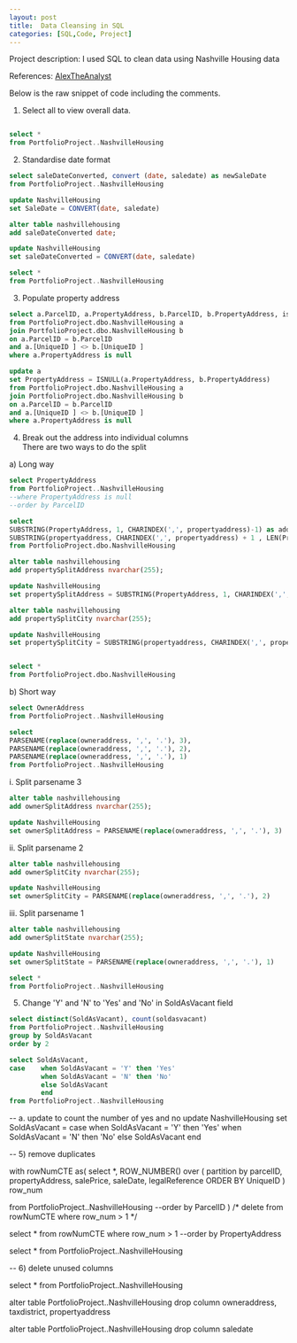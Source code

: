 ```yaml
---
layout: post
title:  Data Cleansing in SQL
categories: [SQL,Code, Project]
---
```


Project description: I used SQL to clean data using Nashville Housing data 


References: [AlexTheAnalyst](https://www.youtube.com/watch?v=qfyynHBFOsM&list=PLUaB-1hjhk8H48Pj32z4GZgGWyylqv85f)

Below is the raw snippet of code including the comments.

1) Select all to view overall data.
```sql	

select *
from PortfolioProject..NashvilleHousing

```

2) Standardise date format
```sql
select saleDateConverted, convert (date, saledate) as newSaleDate
from PortfolioProject..NashvilleHousing

update NashvilleHousing
set SaleDate = CONVERT(date, saledate)

alter table nashvillehousing
add saleDateConverted date;

update NashvilleHousing
set saleDateConverted = CONVERT(date, saledate)

select *
from PortfolioProject..NashvilleHousing
```

3) Populate property address
```sql
select a.ParcelID, a.PropertyAddress, b.ParcelID, b.PropertyAddress, isnull(a.PropertyAddress, b.PropertyAddress)
from PortfolioProject.dbo.NashvilleHousing a
join PortfolioProject.dbo.NashvilleHousing b
on a.ParcelID = b.ParcelID
and a.[UniqueID ] <> b.[UniqueID ]
where a.PropertyAddress is null

update a
set PropertyAddress = ISNULL(a.PropertyAddress, b.PropertyAddress)
from PortfolioProject.dbo.NashvilleHousing a
join PortfolioProject.dbo.NashvilleHousing b
on a.ParcelID = b.ParcelID
and a.[UniqueID ] <> b.[UniqueID ]
where a.PropertyAddress is null
```

4) Break out the address into individual columns  
There are two ways to do the split

a) Long way
```sql
select PropertyAddress
from PortfolioProject..NashvilleHousing
--where PropertyAddress is null
--order by ParcelID

select 
SUBSTRING(PropertyAddress, 1, CHARINDEX(',', propertyaddress)-1) as address,
SUBSTRING(propertyaddress, CHARINDEX(',', propertyaddress) + 1 , LEN(PropertyAddress)) as address
from PortfolioProject.dbo.NashvilleHousing

alter table nashvillehousing
add propertySplitAddress nvarchar(255);

update NashvilleHousing
set propertySplitAddress = SUBSTRING(PropertyAddress, 1, CHARINDEX(',', propertyaddress)-1)

alter table nashvillehousing
add propertySplitCity nvarchar(255);

update NashvilleHousing
set propertySplitCity = SUBSTRING(propertyaddress, CHARINDEX(',', propertyaddress) + 1 , LEN(PropertyAddress))


select *
from PortfolioProject.dbo.NashvilleHousing
```

b) Short way
```sql
select OwnerAddress
from PortfolioProject..NashvilleHousing

select 
PARSENAME(replace(owneraddress, ',', '.'), 3),
PARSENAME(replace(owneraddress, ',', '.'), 2),
PARSENAME(replace(owneraddress, ',', '.'), 1)
from PortfolioProject..NashvilleHousing
```

i. Split parsename 3
```sql
alter table nashvillehousing
add ownerSplitAddress nvarchar(255);

update NashvilleHousing
set ownerSplitAddress = PARSENAME(replace(owneraddress, ',', '.'), 3)
```

ii. Split parsename 2
```sql
alter table nashvillehousing
add ownerSplitCity nvarchar(255);

update NashvilleHousing
set ownerSplitCity = PARSENAME(replace(owneraddress, ',', '.'), 2)
```

iii. Split parsename 1
```sql
alter table nashvillehousing
add ownerSplitState nvarchar(255);

update NashvilleHousing
set ownerSplitState = PARSENAME(replace(owneraddress, ',', '.'), 1)

select *
from PortfolioProject..NashvilleHousing
```

5) Change 'Y' and 'N' to 'Yes' and 'No' in SoldAsVacant field

```sql
select distinct(SoldAsVacant), count(soldasvacant)
from PortfolioProject..NashvilleHousing
group by SoldAsVacant
order by 2

select SoldAsVacant,
case	when SoldAsVacant = 'Y' then 'Yes'
		when SoldAsVacant = 'N' then 'No'
		else SoldAsVacant
		end
from PortfolioProject..NashvilleHousing
```


-- a. update to count the number of yes and no
update NashvilleHousing
set SoldAsVacant = case when SoldAsVacant = 'Y' then 'Yes'
		when SoldAsVacant = 'N' then 'No'
		else SoldAsVacant
		end


-- 5) remove duplicates

with rowNumCTE as(
select *, 
	ROW_NUMBER() 
	over (
	partition by parcelID,
				 propertyAddress,
				 salePrice,
				 saleDate,
				 legalReference
				 ORDER BY
					UniqueID
					) row_num

from PortfolioProject..NashvilleHousing
--order by ParcelID
)
/*
delete
from rowNumCTE
where row_num > 1
*/

select *
from rowNumCTE
where row_num > 1
--order by PropertyAddress

select *
from PortfolioProject..NashvilleHousing

-- 6) delete unused columns

select *
from PortfolioProject..NashvilleHousing

	

alter table PortfolioProject..NashvilleHousing
drop column owneraddress, taxdistrict, propertyaddress

alter table PortfolioProject..NashvilleHousing
drop column saledate
```

